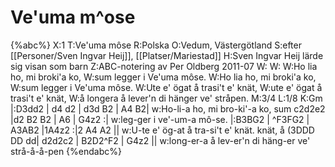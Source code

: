 # Ve'uma m^ose

{%abc%}
X:1
T:Ve'uma môse
R:Polska
O:Vedum, Västergötland
S:efter [[Personer/Sven Ingvar Heij]], [[Platser/Mariestad]]
H:Sven Ingvar Heij lärde sig visan som barn
Z:ABC-notering av Per Oldberg 2011-07
W:
W:
W:Ho lia ho, mi broki'a ko,
W:sum legger i Ve'uma môse.
W:Ho lia ho, mi broki'a ko,
W:sum legger i Ve'uma môse.
W:Ute e' ögat å trasi't e' knät,
W:ute e' ögat å trasi't e' knät,
W:å longera å lever'n di hänger ve' stråpen.
M:3/4
L:1/8
K:Gm
|:D3dd2 | d4 d2 | d3d B2 | A4 B2|
w:Ho-li-a ho, mi bro-ki'-a ko, sum
c2d2e2 |d2 B2 B2 | A6 | G4z2 :|
w:leg-ger i ve'-um-a mô-se.
|:B3BG2 | ^F3FG2 | A3AB2 |1A4z2 :|2 A4 A2 ||
w:U-te e' ög-at å tra-si't e' knät. knät, å
(3DDD DD dd| d2d2c2 | B2D2^F2 | G4z2 ||
w:long-er-a å lev-er'n di häng-er ve' strå-å-å-pen
{%endabc%}
